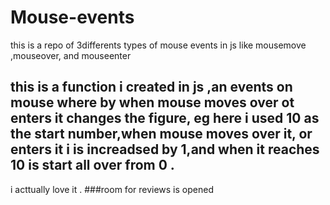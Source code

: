 # Mouse-events
this is a repo of 3differents types of mouse events in js like mousemove ,mouseover, and mouseenter
## this is a function i created in js ,an events on mouse where by when mouse moves over ot enters it changes the figure, eg here i used 10 as the start number,when mouse moves over it, or enters it i is increadsed by 1,and when it reaches 10 is start all over from 0 .
i acttually love it .
###room for reviews is opened
